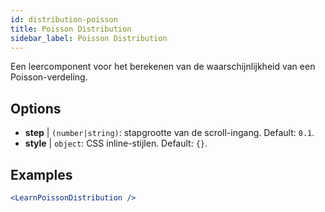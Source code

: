 ```yaml
---
id: distribution-poisson
title: Poisson Distribution
sidebar_label: Poisson Distribution
---
```


Een leercomponent voor het berekenen van de waarschijnlijkheid van een Poisson-verdeling.

## Options

* __step__ | `(number|string)`: stapgrootte van de scroll-ingang. Default: `0.1`.
* __style__ | `object`: CSS inline-stijlen. Default: `{}`.


## Examples

```jsx live
<LearnPoissonDistribution />
```

